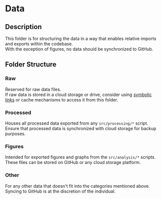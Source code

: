 # Data

## Description 

This folder is for structuring the data in a way that enables relative imports and exports within the codebase. <br>
With the exception of figures, no data should be synchronized to GitHub.

## Folder Structure

### Raw

Reserved for raw data files. <br>
If raw data is stored in a cloud storage or drive, consider using [symbolic links](https://linuxize.com/post/how-to-create-symbolic-links-in-linux-using-the-ln-command/) or cache mechanisms to access it from this folder.

### Processed

Houses all processed data exported from any `src/processing/*` script. <br>
Ensure that processed data is synchronized with cloud storage for backup purposes.

### Figures

Intended for exported figures and graphs from the `src/analysis/*` scripts. <br>
These files can be stored on GitHub or any cloud storage platform.

### Other

For any other data that doesn't fit into the categories mentioned above. <br>
Syncing to GitHub is at the discretion of the individual.
